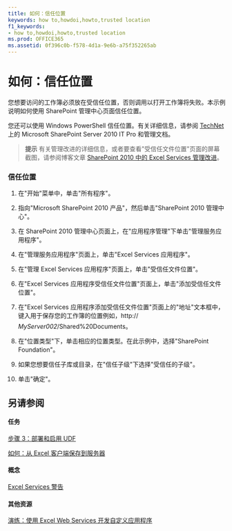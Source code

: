 ```yaml
---
title: 如何：信任位置
keywords: how to,howdoi,howto,trusted location
f1_keywords:
- how to,howdoi,howto,trusted location
ms.prod: OFFICE365
ms.assetid: 0f396c0b-f578-4d1a-9e6b-a75f352265ab
---
```



# 如何：信任位置

您想要访问的工作簿必须放在受信任位置，否则调用以打开工作簿将失败。本示例说明如何使用 SharePoint 管理中心页面信任位置。 
  
    
    

您还可以使用 Windows PowerShell 信任位置。有关详细信息，请参阅  [TechNet](http://technet.microsoft.com/zh-cn/library/ee428287%28v=office.14%29.aspx) 上的 Microsoft SharePoint Server 2010 IT Pro 和管理文档。
> **提示**
> 有关管理改进的详细信息，或者要查看"受信任文件位置"页面的屏幕截图，请参阅博客文章  [SharePoint 2010 中的 Excel Services 管理改进](http://blogs.msdn.com/excel/archive/2009/11/16/excel-services-in-sharepoint-2010-administration-improvements.aspx)。 
  
    
    


### 信任位置


1. 在"开始"菜单中，单击"所有程序"。 
    
  
2. 指向"Microsoft SharePoint 2010 产品"，然后单击"SharePoint 2010 管理中心"。 
    
  
3. 在 SharePoint 2010 管理中心页面上，在"应用程序管理"下单击"管理服务应用程序"。
    
  
4. 在"管理服务应用程序"页面上，单击"Excel Services 应用程序"。
    
  
5. 在"管理 Excel Services 应用程序"页面上，单击"受信任文件位置"。 
    
  
6. 在"Excel Services 应用程序受信任文件位置"页面上，单击"添加受信任文件位置"。 
    
  
7. 在"Excel Services 应用程序添加受信任文件位置"页面上的"地址"文本框中，键入用于保存您的工作簿的位置例如，http:// _MyServer002_/Shared%20Documents。 
    
  
8. 在"位置类型"下，单击相应的位置类型。在此示例中，选择"SharePoint Foundation"。
    
  
9. 如果您想要信任子库或目录，在"信任子级"下选择"受信任的子级"。
    
  
10. 单击"确定"。
    
  

## 另请参阅


#### 任务


  
    
    
 [步骤 3：部署和启用 UDF](step-3-deploying-and-enabling-udfs.md)
  
    
    
 [如何：从 Excel 客户端保存到服务器](how-to-save-from-excel-client-to-the-server.md)
#### 概念


  
    
    
 [Excel Services 警告](excel-services-alerts.md)
#### 其他资源


  
    
    
 [演练：使用 Excel Web Services 开发自定义应用程序](walkthrough-developing-a-custom-application-using-excel-web-services.md)
